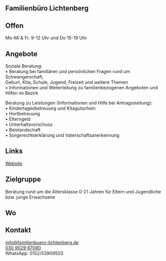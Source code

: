 ## Familienbüro Lichtenberg

## Offen
Mo-Mi & Fr. 9-12 Uhr und Do 15-19 Uhr

## Angebote
Soziale Beratung:<br>
•	Beratung bei familiären und persönlichen Fragen rund um Schwangerschaft,<br>
Geburt, Kita, Schule, Jugend, Freizeit und weitere Themen<br>
•	Informationen und Weiterleitung zu familienbezogenen Angeboten und Hilfen im Bezirk<br>

Beratung zu Leistungen (Informationen und Hilfe bei Antragsstellung):<br>
•	Kindertagesbetreuung und Kitagutschein<br>
•	Hortbetreuung<br>
•	Elterngeld<br>
•	Unterhaltsvorschuss<br>
•	Beistandschaft<br>
•	Sorgerechtserklärung und Vaterschaftsanerkennung<br>

## Links
<a class="external_link" target="_blank" href="https://www.familienbuero-lichtenberg.de">Website</a>

## Zielgruppe
Beratung rund um die Altersklasse 0-21 Jahren für Eltern und Jugendliche bzw. junge Erwachsene

## Wo
<div id="gmap"></div>
<script>window.onload = showMap('Große-Leege-Str. 103, 13055 Berlin', 0, 'gmap_mini')</script>

## Kontakt
[info@familienbuero-lichtenberg.de](mailto:info@familienbuero-lichtenberg.de)<br>
<a href="tel:+4930902967080">030 9029 67080 </a><br>
WhatsApp: 0152/53909503
